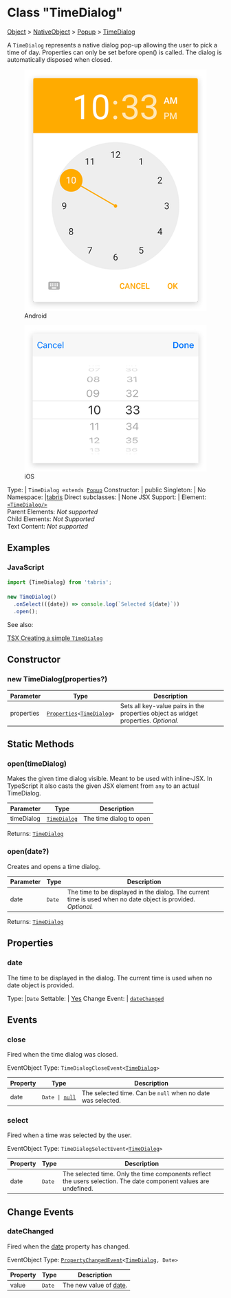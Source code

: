 ---
---
# Class "TimeDialog"

<a href="https://developer.mozilla.org/en-US/docs/Web/JavaScript/Reference/Global_Objects/Object" title="View &quot;Object&quot; on MDN">Object</a> > <a href="NativeObject.html" title="NativeObject Class Reference">NativeObject</a> > <a href="Popup.html" title="Popup Class Reference">Popup</a> > <a href="#" >TimeDialog</a>

A `TimeDialog` represents a native dialog pop-up allowing the user to pick a time of day. Properties can only be set before open() is called. The dialog is automatically disposed when closed.


<div class="tabris-image"><figure><div><img srcset="img/android/TimeDialog.png 2x" src="img/android/TimeDialog.png" alt="TimeDialog on Android"/></div><figcaption>Android</figcaption></figure><figure><div><img srcset="img/ios/TimeDialog.png 2x" src="img/ios/TimeDialog.png" alt="TimeDialog on iOS"/></div><figcaption>iOS</figcaption></figure></div>

Type: | <code style="white-space: nowrap">TimeDialog extends <a href="Popup.html" title="Popup Class Reference">Popup</a></code>
Constructor: | public
Singleton: | No
Namespace: |<a href="../modules.html#startup" >tabris</a>
Direct subclasses: | None
JSX Support: | Element: <code style="white-space: nowrap"><a href="TimeDialog.html" title="TimeDialog Class Reference">&lt;TimeDialog/&gt;</a></code><br/>Parent Elements: *Not supported*<br/>Child Elements: *Not Supported*<br/>Text Content: *Not supported*

## Examples
### JavaScript


```js
import {TimeDialog} from 'tabris';

new TimeDialog()
  .onSelect(({date}) => console.log(`Selected ${date}`))
  .open();
```


See also:
  
[<span class='language tsx'>TSX</span> Creating a simple `TimeDialog`](https://playground.tabris.com/?gitref=v3.2.0&snippet=timedialog.tsx)

## Constructor

### new TimeDialog(properties?)

Parameter|Type|Description
-|-|-
properties | <code style="white-space: nowrap"><a href="../types.html#propertieswidget" title="Properties&lt;Widget&gt;">Properties</a>&lt;<a href="#" >TimeDialog</a>&gt;</code> | Sets all key-value pairs in the properties object as widget properties. *Optional.*

## Static Methods

### open(timeDialog)



Makes the given time dialog visible. Meant to be used with inline-JSX. In TypeScript it also casts the given JSX element from `any` to an actual TimeDialog.


Parameter|Type|Description
-|-|-
timeDialog | <code style="white-space: nowrap"><a href="#" >TimeDialog</a></code> | The time dialog to open


Returns: <code style="white-space: nowrap"><a href="#" >TimeDialog</a></code>

### open(date?)



Creates and opens a time dialog.


Parameter|Type|Description
-|-|-
date | <code style="white-space: nowrap">Date</code> | The time to be displayed in the dialog. The current time is used when no date object is provided. *Optional.*


Returns: <code style="white-space: nowrap"><a href="#" >TimeDialog</a></code>


## Properties

### date


The time to be displayed in the dialog. The current time is used when no date object is provided.

Type: |<code style="white-space: nowrap">Date</code>
Settable: | <a href="../widget-basics.html#widget-properties" >Yes</a>
Change Event: | [`dateChanged`](#datechanged)





## Events

### close

Fired when the time dialog was closed.

EventObject Type: <code style="white-space: nowrap">TimeDialogCloseEvent&lt;<a href="#" >TimeDialog</a>&gt;</code>

Property|Type|Description
-|-|-
date | <code style="white-space: nowrap">Date &#124; <a href="https://developer.mozilla.org/en-US/docs/Web/JavaScript/Data_structures#Null_type" title="View &quot;null&quot; on MDN">null</a></code> | The selected time. Can be `null` when no date was selected.

### select

Fired when a time was selected by the user.

EventObject Type: <code style="white-space: nowrap">TimeDialogSelectEvent&lt;<a href="#" >TimeDialog</a>&gt;</code>

Property|Type|Description
-|-|-
date | <code style="white-space: nowrap">Date</code> | The selected time. Only the time components reflect the users selection. The date component values are undefined.

## Change Events

### dateChanged

Fired when the [date](#date) property has changed.

EventObject Type: <code style="white-space: nowrap"><a href="../types.html#propertychangedeventtargettype-valuetype" title="PropertyChangedEvent&lt;TargetType, ValueType&gt;">PropertyChangedEvent</a>&lt;<a href="#" >TimeDialog</a>, Date&gt;</code>

Property|Type|Description
-|-|-
value | <code style="white-space: nowrap">Date</code> | The new value of [date](#date).

